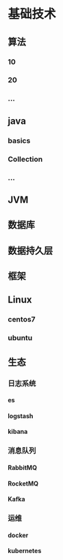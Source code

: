 # 基础技术
## 算法
### 10
### 20
### ...
## java
### basics
### Collection
### ...
## JVM
## 数据库
## 数据持久层
## 框架
## Linux
### centos7
### ubuntu
## 生态
### 日志系统
#### es
#### logstash
#### kibana
### 消息队列
#### RabbitMQ
#### RocketMQ
#### Kafka
### 运维
#### docker
#### kubernetes